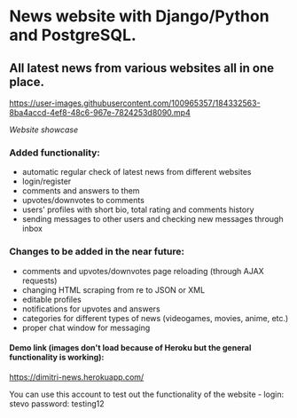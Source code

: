 # News website with Django/Python and PostgreSQL.
## All latest news from various websites all in one place.

https://user-images.githubusercontent.com/100965357/184332563-8ba4accd-4ef8-48c6-967e-7824253d8090.mp4

_Website showcase_

### Added functionality:
- automatic regular check of latest news from different websites
- login/register
- comments and answers to them
- upvotes/downvotes to comments
- users' profiles with short bio, total rating and comments history
- sending messages to other users and checking new messages through inbox


### Changes to be added in the near future:
- comments and upvotes/downvotes page reloading (through AJAX requests)
- changing HTML scraping from re to JSON or XML
- editable profiles
- notifications for upvotes and answers
- categories for different types of news (videogames, movies, anime, etc.)
- proper chat window for messaging


#### Demo link (images don't load because of Heroku but the general functionality is working):
https://dimitri-news.herokuapp.com/

You can use this account to test out the functionality of the website - 
login: stevo
password: testing12

